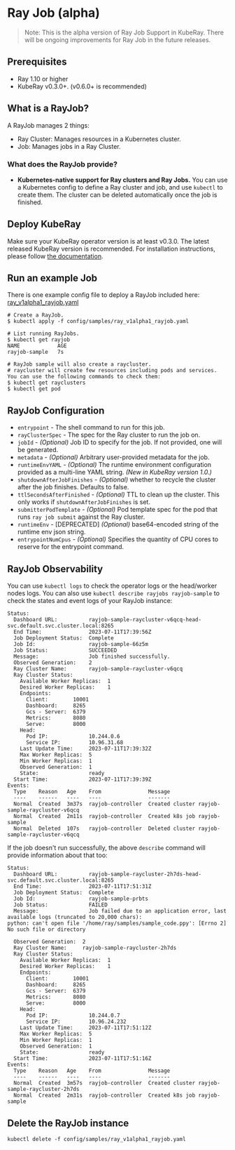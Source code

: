 # Ray Job (alpha)

> Note: This is the alpha version of Ray Job Support in KubeRay. There will be ongoing improvements for Ray Job in the future releases.

## Prerequisites

* Ray 1.10 or higher
* KubeRay v0.3.0+. (v0.6.0+ is recommended)

## What is a RayJob?

A RayJob manages 2 things:

* Ray Cluster: Manages resources in a Kubernetes cluster.
* Job: Manages jobs in a Ray Cluster.

### What does the RayJob provide?

* **Kubernetes-native support for Ray clusters and Ray Jobs.** You can use a Kubernetes config to define a Ray cluster and job, and use `kubectl` to create them. The cluster can be deleted automatically once the job is finished.

## Deploy KubeRay

Make sure your KubeRay operator version is at least v0.3.0.
The latest released KubeRay version is recommended.
For installation instructions, please follow [the documentation](../deploy/installation.md).

## Run an example Job

There is one example config file to deploy a RayJob included here:
[ray_v1alpha1_rayjob.yaml](https://github.com/ray-project/kuberay/blob/master/ray-operator/config/samples/ray_v1alpha1_rayjob.yaml)

```shell
# Create a RayJob.
$ kubectl apply -f config/samples/ray_v1alpha1_rayjob.yaml
```

```shell
# List running RayJobs.
$ kubectl get rayjob
NAME            AGE
rayjob-sample   7s
```

```shell
# RayJob sample will also create a raycluster.
# raycluster will create few resources including pods and services. You can use the following commands to check them:
$ kubectl get rayclusters
$ kubectl get pod
```

## RayJob Configuration

* `entrypoint` - The shell command to run for this job.
* `rayClusterSpec` - The spec for the Ray cluster to run the job on.
* `jobId` - _(Optional)_ Job ID to specify for the job. If not provided, one will be generated.
* `metadata` - _(Optional)_ Arbitrary user-provided metadata for the job.
* `runtimeEnvYAML` - _(Optional)_ The runtime environment configuration provided as a multi-line YAML string. _(New in KubeRay version 1.0.)_
* `shutdownAfterJobFinishes` - _(Optional)_ whether to recycle the cluster after the job finishes. Defaults to false.
* `ttlSecondsAfterFinished` - _(Optional)_ TTL to clean up the cluster. This only works if `shutdownAfterJobFinishes` is set.
* `submitterPodTemplate` - _(Optional)_ Pod template spec for the pod that runs `ray job submit` against the Ray cluster.
* `runtimeEnv` - [DEPRECATED] _(Optional)_ base64-encoded string of the runtime env json string.
* `entrypointNumCpus` - _(Optional)_ Specifies the quantity of CPU cores to reserve for the entrypoint command.
## RayJob Observability

You can use `kubectl logs` to check the operator logs or the head/worker nodes logs.
You can also use `kubectl describe rayjobs rayjob-sample` to check the states and event logs of your RayJob instance:

```text
Status:
  Dashboard URL:          rayjob-sample-raycluster-v6qcq-head-svc.default.svc.cluster.local:8265
  End Time:               2023-07-11T17:39:56Z
  Job Deployment Status:  Complete
  Job Id:                 rayjob-sample-66z5m
  Job Status:             SUCCEEDED
  Message:                Job finished successfully.
  Observed Generation:    2
  Ray Cluster Name:       rayjob-sample-raycluster-v6qcq
  Ray Cluster Status:
    Available Worker Replicas:  1
    Desired Worker Replicas:    1
    Endpoints:
      Client:        10001
      Dashboard:     8265
      Gcs - Server:  6379
      Metrics:       8080
      Serve:         8000
    Head:
      Pod IP:             10.244.0.6
      Service IP:         10.96.31.68
    Last Update Time:     2023-07-11T17:39:32Z
    Max Worker Replicas:  5
    Min Worker Replicas:  1
    Observed Generation:  1
    State:                ready
  Start Time:             2023-07-11T17:39:39Z
Events:
  Type    Reason   Age    From               Message
  ----    ------   ----   ----               -------
  Normal  Created  3m37s  rayjob-controller  Created cluster rayjob-sample-raycluster-v6qcq
  Normal  Created  2m11s  rayjob-controller  Created k8s job rayjob-sample
  Normal  Deleted  107s   rayjob-controller  Deleted cluster rayjob-sample-raycluster-v6qcq
```

If the job doesn't run successfully, the above `describe` command will provide information about that too:

```text
Status:
  Dashboard URL:          rayjob-sample-raycluster-2h7ds-head-svc.default.svc.cluster.local:8265
  End Time:               2023-07-11T17:51:31Z
  Job Deployment Status:  Complete
  Job Id:                 rayjob-sample-prbts
  Job Status:             FAILED
  Message:                Job failed due to an application error, last available logs (truncated to 20,000 chars):
python: can't open file '/home/ray/samples/sample_code.ppy': [Errno 2] No such file or directory

  Observed Generation:  2
  Ray Cluster Name:     rayjob-sample-raycluster-2h7ds
  Ray Cluster Status:
    Available Worker Replicas:  1
    Desired Worker Replicas:    1
    Endpoints:
      Client:        10001
      Dashboard:     8265
      Gcs - Server:  6379
      Metrics:       8080
      Serve:         8000
    Head:
      Pod IP:             10.244.0.7
      Service IP:         10.96.24.232
    Last Update Time:     2023-07-11T17:51:12Z
    Max Worker Replicas:  5
    Min Worker Replicas:  1
    Observed Generation:  1
    State:                ready
  Start Time:             2023-07-11T17:51:16Z
Events:
  Type    Reason   Age    From               Message
  ----    ------   ----   ----               -------
  Normal  Created  3m57s  rayjob-controller  Created cluster rayjob-sample-raycluster-2h7ds
  Normal  Created  2m31s  rayjob-controller  Created k8s job rayjob-sample
```

## Delete the RayJob instance

```shell
kubectl delete -f config/samples/ray_v1alpha1_rayjob.yaml
```
